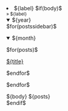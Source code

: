 <li class="nav-item">
    <input type="radio" style="display:none" name="selected" id="${label}" value="${label}" $if(default)$checked="checked"$endif$>
    <label class="mb-0" for="${label}">
        <a class="nav-link btn btn-sm"
            $if(url)$href="$url$" target="_blank"$endif$>
            ${label}
        </a>
    </label>
    $if(body)$
    <div class="page" id="${label}">
        <div class="row">
            <div class="col my-md-3">
                <small>» ${label}</small>
            </div>
        </div>
        <div class="row">
            <div class="col-md-2 py-3 mb-3">
                <details open class="pl-2">
                    $for(postssidebar)$
                    <summary>${year}</summary>
                    <p></p>
                    <details open class="pl-2">
                        <summary>${month}</summary>
                        <p></p>
                        $for(posts)$
                        <p class="pl-2">
                            <a href="#${slug}">${title}</a>
                        </p>
                        $endfor$
                        <br>
                        <p></p>
                    </details>
                    $endfor$
                    <p></p>
                </details>
            </div>
            <div class="col-md-8 offset-md-2 py-3 mb-3 bg-light">
                ${body}
                ${posts}
            </div>
        </div>
    </div>
    $endif$
</li>